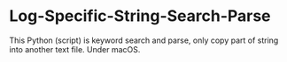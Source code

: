 # Log-Specific-String-Search-Parse
This Python (script) is keyword search and parse, only copy part of string into another text file. Under macOS.
